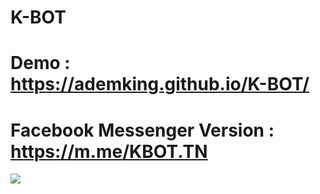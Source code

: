 # K-BOT
# Demo : https://ademking.github.io/K-BOT/
# Facebook Messenger Version : https://m.me/KBOT.TN
![](https://i.imgur.com/kfvnaDr.png)
